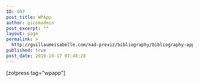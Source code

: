 ```yaml
---
ID: 697
post_title: WPApp
author: gicomadmin
post_excerpt: ""
layout: page
permalink: >
  http://guillaumeisabelle.com/nad-previz/bibliography/bibliography-apps/wpapp/
published: true
post_date: 2019-10-17 07:48:28
---
```

<!-- wp:block-lab/stc-vision-block {"vision":"Wordpress as a Platform / Framework"} /-->

<!-- wp:paragraph -->

[zotpress tag="wpapp"]

<!-- /wp:paragraph -->